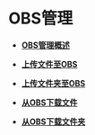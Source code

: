 # OBS管理<a name="modelarts_04_0006"></a>

-   **[OBS管理概述](OBS管理概述.md)**  

-   **[上传文件至OBS](上传文件至OBS.md)**  

-   **[上传文件夹至OBS](上传文件夹至OBS.md)**  

-   **[从OBS下载文件](从OBS下载文件.md)**  

-   **[从OBS下载文件夹](从OBS下载文件夹.md)**  


